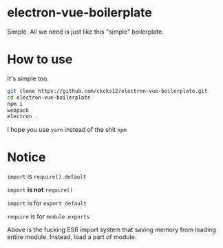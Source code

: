 # electron-vue-boilerplate
Simple. All we need is just like this "simple" boilerplate.

# How to use
It's simple too.
```bash
git clone https://github.com/ckcks12/electron-vue-boilerplate.git
cd electron-vue-boilerplate
npm i
webpack
electron .
```
I hope you use `yarn` instead of the shit `npm`

# Notice
`import` is `require().default`

`import` **is not** `require()`

`import` is for `export default`

`require` is for `module.exports`

Above is the fucking ES6 import system that saving memory from loading entire module. Instead, load a part of module.
